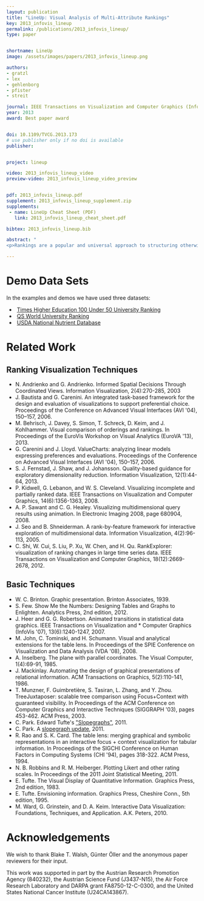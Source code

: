 ```yaml
---
layout: publication
title: "LineUp: Visual Analysis of Multi-Attribute Rankings"
key: 2013_infovis_lineup
permalink: /publications/2013_infovis_lineup/
type: paper


shortname: LineUp
image: /assets/images/papers/2013_infovis_lineup.png

authors:
- gratzl
- lex
- gehlenborg
- pfister
- streit

journal: IEEE Transactions on Visualization and Computer Graphics (InfoVis '13), 19(12), pp. 2277–2286
year: 2013
award: Best paper award


doi: 10.1109/TVCG.2013.173
# use publisher only if no doi is available
publisher: 


project: lineup

video: 2013_infovis_lineup_video
preview-video: 2013_infovis_lineup_video_preview


pdf: 2013_infovis_lineup.pdf
supplement: 2013_infovis_lineup_supplement.zip
supplements:
 - name: LineUp Cheat Sheet (PDF)
   link: 2013_infovis_lineup_cheat_sheet.pdf

bibtex: 2013_infovis_lineup.bib

abstract: "
<p>Rankings are a popular and universal approach to structuring otherwise unorganized collections of items by computing a rank for each item based on the value of one or more of its attributes. This allows us, for example, to prioritize tasks or to evaluate the performance of products relative to each other. While the visualization of a ranking itself is straightforward, its interpretation is not, because the rank of an item represents only a summary of a potentially complicated relationship between its attributes and those of the other items. It is also common that alternative rankings exist which need to be compared and analyzed to gain insight into how multiple heterogeneous attributes affect the rankings. Advanced visual exploration tools are needed to make this process efficient. In this paper we present a comprehensive analysis of requirements for the visualization of multi-attribute rankings. Based on these considerations, we propose LineUp - a novel and scalable visualization technique that uses bar charts. This interactive technique supports the ranking of items based on multiple heterogeneous attributes with different scales and semantics. It enables users to interactively combine attributes and flexibly refine parameters to explore the effect of changes in the attribute combination. This process can be employed to derive actionable insights as to which attributes of an item need to be modified in order for its rank to change. Additionally, through integration of slope graphs, LineUp can also be used to compare multiple alternative rankings on the same set of items, for example, over time or across different attribute combinations. We evaluate the effectiveness of the proposed multi-attribute visualization technique in a qualitative study. The study shows that users are able to successfully solve complex ranking tasks in a short period of time.</p>"

---
```


# Demo Data Sets

In the examples and demos we have used three datasets:
 * <i class="icon-external-link"></i>&nbsp;[Times Higher Education 100 Under 50 University Ranking](http://www.timeshighereducation.co.uk/world-university-rankings/2012/one-hundred-under-fifty)
 * <i class="icon-external-link"></i>&nbsp;[QS World University Ranking](http://www.iu.qs.com/university-rankings/world-university-rankings/)
 * <i class="icon-external-link"></i>&nbsp;[USDA National Nutrient Database](http://www.ars.usda.gov/ba/bhnrc/ndl)

# Related Work

## Ranking Visualization Techniques

* N. Andrienko and G. Andrienko. Informed Spatial Decisions Through Coordinated Views. Information Visualization, 2(4):270-285, 2003
* J. Bautista and G. Carenini. An integrated task-based framework for the design and evaluation of visualizations to support preferential choice. Proceedings of the Conference on Advanced Visual Interfaces (AVI '04), 150–157, 2006.
* M. Behrisch, J. Davey, S. Simon, T. Schreck, D. Keim, and J. Kohlhammer. Visual comparison of orderings and rankings. In Proceedings of the EuroVis Workshop on Visual Analytics (EuroVA '13), 2013.
* G. Carenini and J. Lloyd. ValueCharts: analyzing linear models expressing preferences and evaluations. Proceedings of the Conference on Advanced Visual Interfaces (AVI '04), 150–157, 2006.
* S. J. Fernstad, J. Shaw, and J. Johansson. Quality-based guidance for exploratory dimensionality reduction. Information Visualization, 12(1):44-64, 2013.
* P. Kidwell, G. Lebanon, and W. S. Cleveland. Visualizing incomplete and partially ranked data. IEEE Transactions on Visualization and Computer Graphics, 14(6):1356-1363, 2008.
* A. P. Sawant and C. G. Healey. Visualizing multidimensional query results using animation. In Electronic Imaging 2008, page 680904, 2008.
* J. Seo and B. Shneiderman. A rank-by-feature framework for interactive exploration of multidimensional data. Information Visualization, 4(2):96-113, 2005.
* C. Shi, W. Cui, S. Liu, P. Xu, W. Chen, and H. Qu. RankExplorer: visualization of ranking changes in large time series data. IEEE Transactions on Visualization and Computer Graphics, 18(12):2669-2678, 2012.


## Basic Techniques

* W. C. Brinton. Graphic presentation. Brinton Associates, 1939.
* S. Few. Show Me the Numbers: Designing Tables and Graphs to Enlighten. Analytics Press, 2nd edition, 2012.
* J. Heer and G. G. Robertson. Animated transitions in statistical data graphics. IEEE Transactions on Visualization and * Computer Graphics (InfoVis '07), 13(6):1240-1247, 2007.
* M. John, C. Tominski, and H. Schumann. Visual and analytical extensions for the table lens. In Proceedings of the SPIE Conference on Visualization and Data Analysis (VDA '08), 2008.
* A. Inselberg. The plane with parallel coordinates. The Visual Computer, 1(4):69-91, 1985.
* J. Mackinlay. Automating the design of graphical presentations of relational information. ACM Transactions on Graphics, 5(2):110-141, 1986.
* T. Munzner, F. Guimbretière, S. Tasiran, L. Zhang, and Y. Zhou. TreeJuxtaposer: scalable tree comparison using Focus+Context with guaranteed visibility. In Proceedings of the ACM Conference on Computer Graphics and Interactive Techniques (SIGGRAPH '03), pages 453-462. ACM Press, 2003.
* C. Park. Edward Tufte's ["Slopegraphs"](http://charliepark.org/slopegraphs/), 2011.
* C. Park. A [slopegraph update](http://charliepark.org/a-slopegraph-update/), 2011.
* R. Rao and S. K. Card. The table lens: merging graphical and symbolic representations in an interactive focus + context visualization for tabular information. In Proceedings of the SIGCHI Conference on Human Factors in Computing Systems (CHI '94), pages 318-322. ACM Press, 1994.
* N. B. Robbins and R. M. Heiberger. Plotting Likert and other rating scales. In Proceedings of the 2011 Joint Statistical Meeting, 2011.
* E. Tufte. The Visual Display of Quantitative Information. Graphics Press, 2nd edition, 1983.
* E. Tufte. Envisioning information. Graphics Press, Cheshire Conn., 5th edition, 1995.
* M. Ward, G. Grinstein, and D. A. Keim. Interactive Data Visualization: Foundations, Techniques, and Application. A.K. Peters, 2010.

# Acknowledgements

We wish to thank Blake T. Walsh, Günter Öller and the anonymous paper reviewers for their input.

This work was supported in part by the Austrian Research Promotion Agency (840232), the Austrian Science Fund (J3437-N15), the Air Force Research Laboratory and DARPA grant FA8750-12-C-0300, and the United States National Cancer Institute (U24CA143867).
